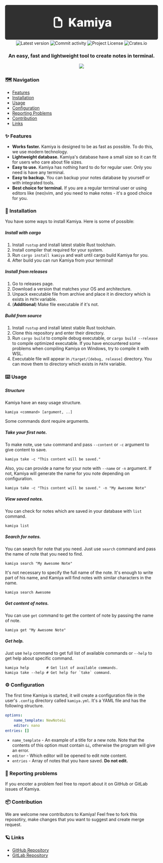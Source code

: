 <div align="center" style="text-align:center">
    <img src="imgs/banner.png"/>
    <div align="center">
        <img alt="Latest version" src="https://img.shields.io/gitlab/v/release/kostya-zero/kamiya?style=flat-square&labelColor=303030&color=26A269">
        <img alt="Commit activity" src="https://img.shields.io/github/commit-activity/w/kostya-zero/kamiya?style=flat-square&labelColor=303030&color=3584E4">
        <img alt="Project License" src="https://img.shields.io/github/license/kostya-zero%2Fkamiya?style=flat-square&labelColor=303030&color=FFA348">
        <img alt="Crates.io" src="https://img.shields.io/crates/v/kamiya?style=flat-square&labelColor=303030&color=F8E45C">
    </div>
    <h3>An easy, fast and lightweight tool to create notes in terminal.</h3>
    <a href="https://asciinema.org/a/584606" target="_blank"><img src="https://asciinema.org/a/584606.svg"></a>
</div>

### 🗺️ Navigation

- [Features](#✨-features)
- [Installation](#💾-installation)
- [Usage](#⌨%EF%B8%8F-usage)
- [Configuration](#⚙%EF%B8%8F-configuration)
- [Reporting Problems](#📨-reporting-problems)
- [Contribution](#📦-contribution)
- [Links](#🪐-links)


### ✨ Features

- **Works faster.** Kamiya is designed to be as fast as possible. To do this, we use modern technology.
- **Lightweight database.** Kamiya's database have a small size so it can fit for users who care about file sizes.
- **Easy to use.** Kamiya has nothing hard to do for regular user. Only you need is have any terminal.
- **Easy to backup.** You can backup your notes database by yourself or with integrated tools.
- **Best choice for terminal.** If you are a regular terminal user or using editors like (neo)vim, and you need to make notes - it's a good choice for you.

### 💾 Installation

You have some ways to install Kamiya. Here is some of possible:

##### Install with cargo

1. Install `rustup` and install latest stable Rust toolchain.
2. Install compiler that required for your system.
3. Run `cargo install kamiya` and wait until cargo build Kamiya for you.
4. After build you can run Kamiya from your terminal!

##### Install from releases

1. Go to releases page.
2. Download a version that matches your OS and architecture.
3. Unpack executable file from archive and place it in directory which is exists in `PATH` variable.
4. (**Additional**) Make file executable if it's not.

##### Build from source

1. Install `rustup` and install latest stable Rust toolchain.
2. Clone this repository and enter their directory.
3. Run `cargo build` to compile debug executable, or `cargo build --release` to compile optimized executable. If you have encountered some problems when compiling Kamiya on Windows, try to compile it with WSL.
4. Executable file will appear in `/target/[debug, release]` directory. You can move them to directory which exists in `PATH` variable.

### ⌨️ Usage

##### Structure

Kamiya have an easy usage structure.

```shell
kamiya <command> [argument, ..]
```

Some commands dont require arguments.

##### Take your first note.

To make note, use `take` command and pass `--content` or `-c` argument to give content to save.

```shell
kamiya take -c "This content will be saved."
```

Also, you can provide a name for your note with `--name` or `-n` argument. 
If not, Kamiya will generate the name for you note depending on configuration.

```shell
kamiya take -c "This content will be saved." -n "My Awesome Note"
```

##### View saved notes.

You can check for notes which are saved in your database with `list` command.

```shell
kamiya list
```

##### Search for notes.

You can search for note that you need. 
Just use `search` command and pass the name of note that you need to find.

```shell
kamiya search "My Awesome Note"
```
It's not necessary to specify the full name of the note. 
It's enough to write part of his name, and Kamiya will find notes with similar characters in the name.

```shell
kamiya search Awesome
```

##### Get content of notes.

You can use `get` command to get the content of note by passing the name of note.

```shell
kamiya get "My Awesome Note"
```

##### Get help.

Just use `help` command to get full list of available commands or `--help` to get help about specific command.

```shell
kamiya help        # Get list of available commands.
kamiya take --help # Get help for `take` command.
```

### ⚙️ Configuration

The first time Kamiya is started, it will create a configuration file in the user's `.config` directory called `kamiya.yml`.
It's a YAML file and has the following structure.

```yml
options:
    name_template: NewNote&i
    editor: nano
entries: []
```
- `name_template` - An example of a title for a new note. Note that the contents of this option must contain `&i`, otherwise the program will give an error.
- `editor` - Which editor will be opened to edit note content.
- `entries` - Array of notes that you have saved. **Do not edit.**

### 📨 Reporting problems

If you encoter a problem feel free to report about it on GitHub or GitLab issues of Kamiya.

### 📦 Contribution

We are welcome new contributors to Kamiya!
Feel free to fork this reposotiry, make changes that you want to suggest and create merge request.

### 🪐 Links

- [GitHub Repository](https://github.com/kostya-zero/kamiya)
- [GitLab Repository](https://gitlab.com/kostya-zero/kamiya)


